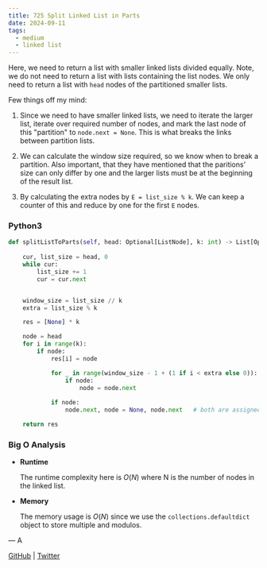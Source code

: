 ```yaml
---
title: 725 Split Linked List in Parts
date: 2024-09-11
tags:
  - medium
  - linked list
---
```


Here, we need to return a list with smaller linked lists divided equally. Note, we do not need to return a list with lists containing the list nodes. We only need to return a list with `head` nodes of the partitioned smaller lists. 


Few things off my mind:
1. Since we need to have smaller linked lists, we need to iterate the larger list, iterate over required number of nodes, and mark the last node of this "partition" to `node.next = None`. This is what breaks the links between partition lists.

2. We can calculate the window size required, so we know when to break a partition. Also important, that they have mentioned that the paritions' size can only differ by one and the larger lists must be at the beginning of the result list.

3. By calculating the extra nodes by `E = list_size % k`. We can keep a counter of this and reduce by one for the first `E` nodes.

### Python3

```python
def splitListToParts(self, head: Optional[ListNode], k: int) -> List[Optional[ListNode]]:
    
    cur, list_size = head, 0
    while cur:
        list_size += 1
        cur = cur.next


    window_size = list_size // k
    extra = list_size % k

    res = [None] * k

    node = head
    for i in range(k):
        if node:
            res[i] = node

            for _ in range(window_size - 1 + (1 if i < extra else 0)):
                if node:
                    node = node.next
            
            if node:
                node.next, node = None, node.next   # both are assigned at the same time

    return res
```

### Big O Analysis

- **Runtime**

  The runtime complexity here is $O(N)$ where N is the number of nodes in the linked list.

- **Memory**

  The memory usage is $O(N)$ since we use the `collections.defaultdict` object to store multiple and modulos.

— A

[GitHub](https://github.com/AtharvaKamble) | [Twitter](https://twitter.com/AtharvaKamble07)

